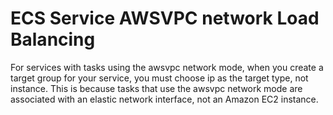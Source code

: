# ECS Service AWSVPC network Load Balancing

For services with tasks using the awsvpc network mode, when you create a target group for your service, you must choose ip as the target type, not instance. This is because tasks that use the awsvpc network mode are associated with an elastic network interface, not an Amazon EC2 instance.